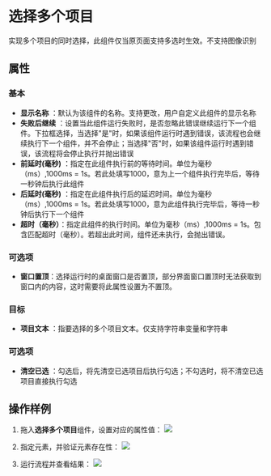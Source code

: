 # 选择多个项目

实现多个项目的同时选择，此组件仅当原页面支持多选时生效。不支持图像识别

## 属性

### 基本

- **显示名称** ：默认为该组件的名称。支持更改，用户自定义此组件的显示名称
- **失败后继续** ：设置当此组件运行失败时，是否忽略此错误继续运行下一个组件。下拉框选择，当选择"是"时，如果该组件运行时遇到错误，该流程也会继续执行下一个组件，并不会停止；当选择"否"时，如果该组件运行时遇到错误，该流程将会停止执行并抛出错误
- **前延时(毫秒)** ：指定在此组件执行前的等待时间。单位为毫秒（ms）,1000ms = 1s。若此处填写1000，意为上一个组件执行完毕后，等待一秒钟后执行此组件
- **后延时(毫秒)** ：指定在此组件执行后的延迟时间。单位为毫秒（ms）,1000ms = 1s。若此处填写1000，意为此组件执行完毕后，等待一秒钟后执行下一个组件
- **超时（毫秒）**：指定此组件的执行时间。单位为毫秒（ms）,1000ms = 1s。包含匹配超时（毫秒）。若超出此时间，组件还未执行，会抛出错误。

### 可选项

- **窗口置顶**：选择运行时的桌面窗口是否置顶，部分界面窗口置顶时无法获取到窗口内的内容，这时需要将此属性设置为不置顶。

### 目标

- **项目文本** ：指要选择的多个项目文本。仅支持字符串变量和字符串
 

### 可选项

- **清空已选** ：勾选后，将先清空已选项目后执行勾选；不勾选时，将不清空已选项目直接执行勾选

## 操作样例
1. 拖入**选择多个项目**组件，设置对应的属性值：
![](https://docimages.blob.core.chinacloudapi.cn/images/Activities/selectMultipleItems1.png)

2. 指定元素，并验证元素存在性：
![](https://docimages.blob.core.chinacloudapi.cn/images/Activities/selectMultipleItems2.png)

3. 运行流程并查看结果：
![](https://docimages.blob.core.chinacloudapi.cn/images/Activities/selectMultipleItems3.png)